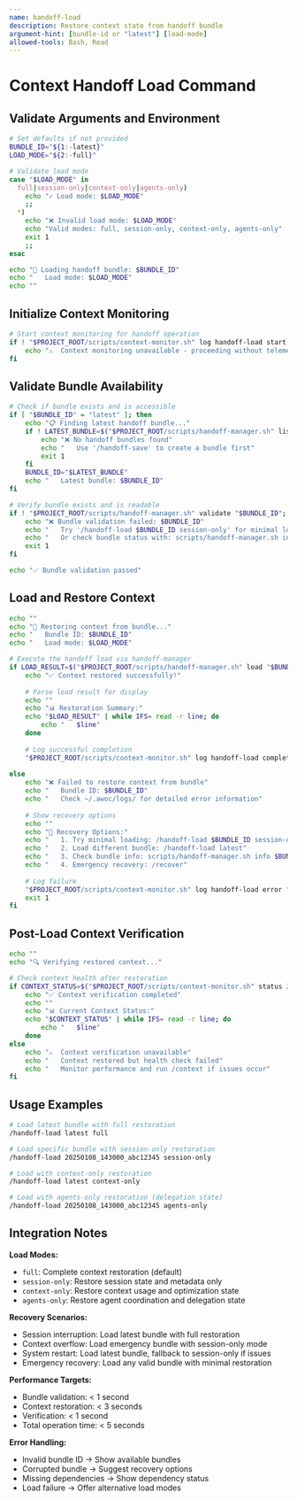 ```yaml
---
name: handoff-load
description: Restore context state from handoff bundle
argument-hint: [bundle-id or "latest"] [load-mode]
allowed-tools: Bash, Read
---
```


# Context Handoff Load Command

## Validate Arguments and Environment
```bash
# Set defaults if not provided
BUNDLE_ID="${1:-latest}"
LOAD_MODE="${2:-full}"

# Validate load mode
case "$LOAD_MODE" in
  full|session-only|context-only|agents-only)
    echo "✓ Load mode: $LOAD_MODE"
    ;;
  *)
    echo "❌ Invalid load mode: $LOAD_MODE"
    echo "Valid modes: full, session-only, context-only, agents-only"
    exit 1
    ;;
esac

echo "🔄 Loading handoff bundle: $BUNDLE_ID"
echo "   Load mode: $LOAD_MODE"
echo ""
```

## Initialize Context Monitoring
```bash
# Start context monitoring for handoff operation
if ! "$PROJECT_ROOT/scripts/context-monitor.sh" log handoff-load start "$BUNDLE_ID" "$LOAD_MODE"; then
    echo "⚠️  Context monitoring unavailable - proceeding without telemetry"
fi
```

## Validate Bundle Availability
```bash
# Check if bundle exists and is accessible
if [ "$BUNDLE_ID" = "latest" ]; then
    echo "📋 Finding latest handoff bundle..."
    if ! LATEST_BUNDLE=$("$PROJECT_ROOT/scripts/handoff-manager.sh" list latest 2>/dev/null); then
        echo "❌ No handoff bundles found"
        echo "   Use '/handoff-save' to create a bundle first"
        exit 1
    fi
    BUNDLE_ID="$LATEST_BUNDLE"
    echo "   Latest bundle: $BUNDLE_ID"
fi

# Verify bundle exists and is readable
if ! "$PROJECT_ROOT/scripts/handoff-manager.sh" validate "$BUNDLE_ID"; then
    echo "❌ Bundle validation failed: $BUNDLE_ID"
    echo "   Try '/handoff-load $BUNDLE_ID session-only' for minimal loading"
    echo "   Or check bundle status with: scripts/handoff-manager.sh info $BUNDLE_ID"
    exit 1
fi

echo "✅ Bundle validation passed"
```

## Load and Restore Context
```bash
echo ""
echo "🔄 Restoring context from bundle..."
echo "   Bundle ID: $BUNDLE_ID"
echo "   Load mode: $LOAD_MODE"

# Execute the handoff load via handoff-manager
if LOAD_RESULT=$("$PROJECT_ROOT/scripts/handoff-manager.sh" load "$BUNDLE_ID" "$LOAD_MODE"); then
    echo "✅ Context restored successfully!"
    
    # Parse load result for display
    echo ""
    echo "📊 Restoration Summary:"
    echo "$LOAD_RESULT" | while IFS= read -r line; do
        echo "   $line"
    done
    
    # Log successful completion
    "$PROJECT_ROOT/scripts/context-monitor.sh" log handoff-load complete "$BUNDLE_ID" "$LOAD_MODE" 2>/dev/null || true
    
else
    echo "❌ Failed to restore context from bundle"
    echo "   Bundle ID: $BUNDLE_ID"
    echo "   Check ~/.awoc/logs/ for detailed error information"
    
    # Show recovery options
    echo ""
    echo "🔧 Recovery Options:"
    echo "   1. Try minimal loading: /handoff-load $BUNDLE_ID session-only"
    echo "   2. Load different bundle: /handoff-load latest"
    echo "   3. Check bundle info: scripts/handoff-manager.sh info $BUNDLE_ID"
    echo "   4. Emergency recovery: /recover"
    
    # Log failure
    "$PROJECT_ROOT/scripts/context-monitor.sh" log handoff-load error "$BUNDLE_ID" "$LOAD_MODE" 2>/dev/null || true
    exit 1
fi
```

## Post-Load Context Verification
```bash
echo ""
echo "🔍 Verifying restored context..."

# Check context health after restoration
if CONTEXT_STATUS=$("$PROJECT_ROOT/scripts/context-monitor.sh" status 2>/dev/null); then
    echo "✅ Context verification completed"
    echo ""
    echo "📊 Current Context Status:"
    echo "$CONTEXT_STATUS" | while IFS= read -r line; do
        echo "   $line"
    done
else
    echo "⚠️  Context verification unavailable"
    echo "   Context restored but health check failed"
    echo "   Monitor performance and run /context if issues occur"
fi
```

## Usage Examples
```bash
# Load latest bundle with full restoration
/handoff-load latest full

# Load specific bundle with session-only restoration
/handoff-load 20250108_143000_abc12345 session-only

# Load with context-only restoration
/handoff-load latest context-only

# Load with agents-only restoration (delegation state)
/handoff-load 20250108_143000_abc12345 agents-only
```

## Integration Notes

**Load Modes:**
- `full`: Complete context restoration (default)
- `session-only`: Restore session state and metadata only
- `context-only`: Restore context usage and optimization state
- `agents-only`: Restore agent coordination and delegation state

**Recovery Scenarios:**
- Session interruption: Load latest bundle with full restoration
- Context overflow: Load emergency bundle with session-only mode
- System restart: Load latest bundle, fallback to session-only if issues
- Emergency recovery: Load any valid bundle with minimal restoration

**Performance Targets:**
- Bundle validation: < 1 second
- Context restoration: < 3 seconds
- Verification: < 1 second
- Total operation time: < 5 seconds

**Error Handling:**
- Invalid bundle ID → Show available bundles
- Corrupted bundle → Suggest recovery options
- Missing dependencies → Show dependency status
- Load failure → Offer alternative load modes